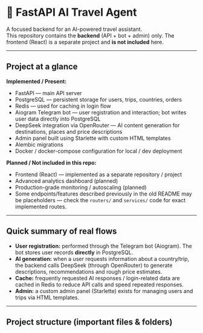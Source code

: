 # 🚀 FastAPI AI Travel Agent

A focused backend for an AI-powered travel assistant.  
This repository contains the **backend** (API + bot + admin) only. The frontend (React) is a separate project and **is not included** here.

---

## Project at a glance

**Implemented / Present:**
- FastAPI — main API server
- PostgreSQL — persistent storage for users, trips, countries, orders
- Redis — used for caching in login flow
- Aiogram Telegram bot — user registration and interaction; bot writes user data directly into PostgreSQL
- DeepSeek integration via OpenRouter — AI content generation for destinations, places and price descriptions
- Admin panel built using Starlette with custom HTML templates
- Alembic migrations
- Docker / docker-compose configuration for local / dev deployment

**Planned / Not included in this repo:**
- Frontend (React) — implemented as a separate repository / project
- Advanced analytics dashboard (planned)
- Production-grade monitoring / autoscaling (planned)
- Some endpoints/features described previously in the old README may be placeholders — check the `routers/` and `services/` code for exact implemented routes.

---

## Quick summary of real flows

- **User registration:** performed through the Telegram bot (Aiogram). The bot stores user records **directly** in PostgreSQL.
- **AI generation:** when a user requests information about a country/trip, the backend calls DeepSeek (through OpenRouter) to generate descriptions, recommendations and rough price estimates.
- **Cache:** frequently requested AI responses / login-related data are cached in Redis to reduce API calls and speed repeated responses.
- **Admin:** a custom admin panel (Starlette) exists for managing users and trips via HTML templates.

---

## Project structure (important files & folders)

